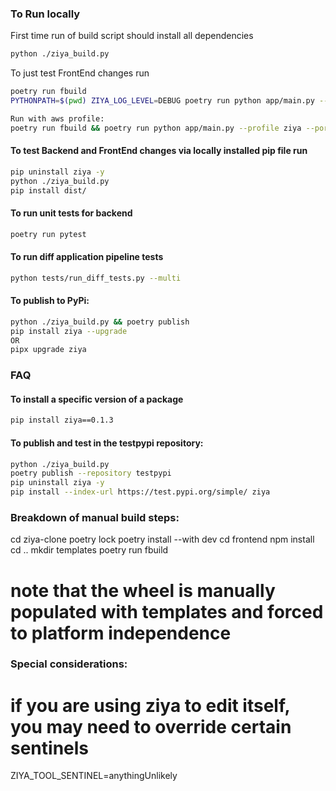 ### To Run locally
First time run of build script should install all dependencies
```bash
python ./ziya_build.py
```
To just test FrontEnd changes run
```bash
poetry run fbuild
PYTHONPATH=$(pwd) ZIYA_LOG_LEVEL=DEBUG poetry run python app/main.py --port 6868

Run with aws profile: 
poetry run fbuild && poetry run python app/main.py --profile ziya --port 6868
```

#### To test Backend and FrontEnd changes via locally installed pip file run
```bash
pip uninstall ziya -y
python ./ziya_build.py
pip install dist/
```

#### To run unit tests for backend
```bash
poetry run pytest
```

#### To run diff application pipeline tests
```bash
python tests/run_diff_tests.py --multi
```

#### To publish to PyPi:
```bash
python ./ziya_build.py && poetry publish
pip install ziya --upgrade
OR 
pipx upgrade ziya
```

### FAQ
#### To install a specific version of a package
```bash
pip install ziya==0.1.3
```

#### To publish and test in the testpypi repository:
```bash
python ./ziya_build.py
poetry publish --repository testpypi
pip uninstall ziya -y
pip install --index-url https://test.pypi.org/simple/ ziya
```

### Breakdown of manual build steps:
cd ziya-clone
poetry lock
poetry install --with dev
cd frontend
npm install
cd ..
mkdir templates
poetry run fbuild
# note that the wheel is manually populated with templates and forced to platform independence

### Special considerations:
# if you are using ziya to edit itself, you may need to override certain sentinels
ZIYA_TOOL_SENTINEL=anythingUnlikely  
